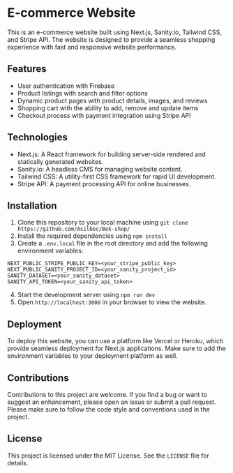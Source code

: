 # E-commerce Website

This is an e-commerce website built using Next.js, Sanity.io, Tailwind CSS, and Stripe API. The website is designed to provide a seamless shopping experience with fast and responsive website performance.

## Features

- User authentication with Firebase
- Product listings with search and filter options
- Dynamic product pages with product details, images, and reviews
- Shopping cart with the ability to add, remove and update items
- Checkout process with payment integration using Stripe API

## Technologies

- Next.js: A React framework for building server-side rendered and statically generated websites.
- Sanity.io: A headless CMS for managing website content.
- Tailwind CSS: A utility-first CSS framework for rapid UI development.
- Stripe API: A payment processing API for online businesses.

## Installation

1. Clone this repository to your local machine using `git clone https://github.com/Asilbec/Bek-shop/`
2. Install the required dependencies using `npm install`
3. Create a `.env.local` file in the root directory and add the following environment variables:

```
NEXT_PUBLIC_STRIPE_PUBLIC_KEY=<your_stripe_public_key>
NEXT_PUBLIC_SANITY_PROJECT_ID=<your_sanity_project_id>
SANITY_DATASET=<your_sanity_dataset>
SANITY_API_TOKEN=<your_sanity_api_token>
```

4. Start the development server using `npm run dev`
5. Open `http://localhost:3000` in your browser to view the website.

## Deployment

To deploy this website, you can use a platform like Vercel or Heroku, which provide seamless deployment for Next.js applications. Make sure to add the environment variables to your deployment platform as well.

## Contributions

Contributions to this project are welcome. If you find a bug or want to suggest an enhancement, please open an issue or submit a pull request. Please make sure to follow the code style and conventions used in the project.

## License

This project is licensed under the MIT License. See the `LICENSE` file for details.
